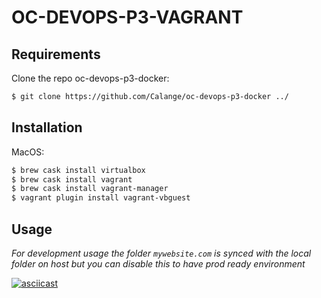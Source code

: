 # OC-DEVOPS-P3-VAGRANT

## Requirements

Clone the repo oc-devops-p3-docker:

```sh
$ git clone https://github.com/Calange/oc-devops-p3-docker ../
```

## Installation

MacOS:

```sh
$ brew cask install virtualbox
$ brew cask install vagrant
$ brew cask install vagrant-manager
$ vagrant plugin install vagrant-vbguest
```

## Usage

*For development usage the folder `mywebsite.com` is synced with the local folder on host but you can disable this to have prod ready environment*

[![asciicast](https://asciinema.org/a/226229.png)](https://asciinema.org/a/226229)
